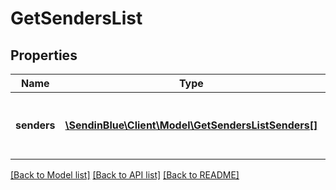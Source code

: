 # GetSendersList

## Properties
Name | Type | Description | Notes
------------ | ------------- | ------------- | -------------
**senders** | [**\SendinBlue\Client\Model\GetSendersListSenders[]**](GetSendersListSenders.md) | List of the senders available in your account | [optional] 

[[Back to Model list]](../../README.md#documentation-for-models) [[Back to API list]](../../README.md#documentation-for-api-endpoints) [[Back to README]](../../README.md)


